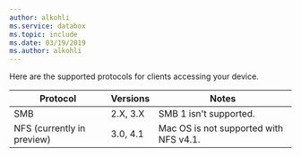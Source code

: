 ```yaml
---
author: alkohli
ms.service: databox  
ms.topic: include
ms.date: 03/19/2019
ms.author: alkohli
---
```


Here are the supported protocols for clients accessing your device.

|**Protocol** |**Versions**   |**Notes**  |
|---------|---------|---------|
|SMB    | 2.X, 3.X      | SMB 1 isn't supported.|
|NFS (currently in preview)     |3.0, 4.1        | Mac OS is not supported with NFS v4.1.         |

